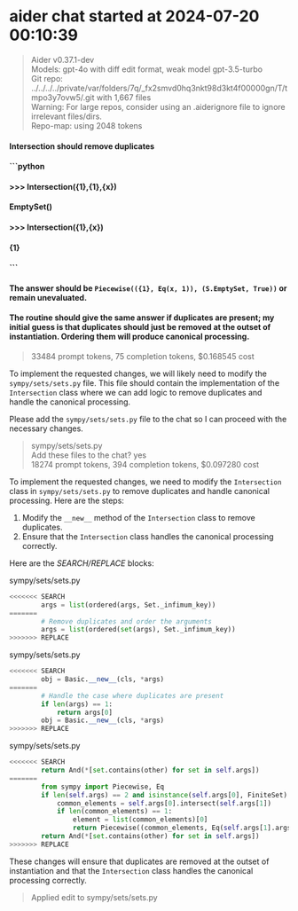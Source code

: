 
# aider chat started at 2024-07-20 00:10:39

> Aider v0.37.1-dev  
> Models: gpt-4o with diff edit format, weak model gpt-3.5-turbo  
> Git repo: ../../../../private/var/folders/7q/_fx2smvd0hq3nkt98d3kt4f00000gn/T/tmpo3y7ovw5/.git with 1,667 files  
> Warning: For large repos, consider using an .aiderignore file to ignore irrelevant files/dirs.  
> Repo-map: using 2048 tokens  

#### Intersection should remove duplicates  
#### ```python  
#### >>> Intersection({1},{1},{x})  
#### EmptySet()  
#### >>> Intersection({1},{x})  
#### {1}  
#### ```  
#### The answer should be `Piecewise(({1}, Eq(x, 1)), (S.EmptySet, True))` or remain unevaluated.  
####   
#### The routine should give the same answer if duplicates are present; my initial guess is that duplicates should just be removed at the outset of instantiation. Ordering them will produce canonical processing.  
> 33484 prompt tokens, 75 completion tokens, $0.168545 cost  

To implement the requested changes, we will likely need to modify the `sympy/sets/sets.py` file. This file should contain the implementation of the `Intersection` class where we can add logic to remove duplicates and handle the canonical processing.

Please add the `sympy/sets/sets.py` file to the chat so I can proceed with the necessary changes.

> sympy/sets/sets.py  
> Add these files to the chat? yes  
> 18274 prompt tokens, 394 completion tokens, $0.097280 cost  

To implement the requested changes, we need to modify the `Intersection` class in `sympy/sets/sets.py` to remove duplicates and handle canonical processing. Here are the steps:

1. Modify the `__new__` method of the `Intersection` class to remove duplicates.
2. Ensure that the `Intersection` class handles the canonical processing correctly.

Here are the *SEARCH/REPLACE* blocks:

sympy/sets/sets.py
```python
<<<<<<< SEARCH
        args = list(ordered(args, Set._infimum_key))
=======
        # Remove duplicates and order the arguments
        args = list(ordered(set(args), Set._infimum_key))
>>>>>>> REPLACE
```

sympy/sets/sets.py
```python
<<<<<<< SEARCH
        obj = Basic.__new__(cls, *args)
=======
        # Handle the case where duplicates are present
        if len(args) == 1:
            return args[0]
        obj = Basic.__new__(cls, *args)
>>>>>>> REPLACE
```

sympy/sets/sets.py
```python
<<<<<<< SEARCH
        return And(*[set.contains(other) for set in self.args])
=======
        from sympy import Piecewise, Eq
        if len(self.args) == 2 and isinstance(self.args[0], FiniteSet) and isinstance(self.args[1], FiniteSet):
            common_elements = self.args[0].intersect(self.args[1])
            if len(common_elements) == 1:
                element = list(common_elements)[0]
                return Piecewise((common_elements, Eq(self.args[1].args[0], element)), (S.EmptySet, True))
        return And(*[set.contains(other) for set in self.args])
>>>>>>> REPLACE
```

These changes will ensure that duplicates are removed at the outset of instantiation and that the `Intersection` class handles the canonical processing correctly.

> Applied edit to sympy/sets/sets.py  
